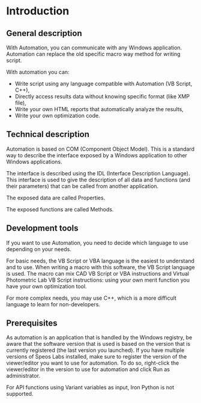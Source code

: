# Introduction

## General description

With Automation, you can communicate with any Windows application. Automation can replace the old specific macro way method for writing script.

With automation you can:

- Write script using any language compatible with Automation \(VB Script, C++\),
- Directly access results data without knowing specific format \(like XMP file\),
- Write your own HTML reports that automatically analyze the results,
- Write your own optimization code.

## Technical description

Automation is based on COM \(Component Object Model\). This is a standard way to describe the interface exposed by a Windows application to other Windows applications.

The interface is described using the IDL \(Interface Description Language\). This interface is used to give the description of all data and functions \(and their parameters\) that can be called from another application.

The exposed data are called Properties.

The exposed functions are called Methods.

## Development tools 

If you want to use Automation, you need to decide which language to use depending on your needs.

For basic needs, the VB Script or VBA language is the easiest to understand and to use. When writing a macro with this software, the VB Script language is used. The macro can mix CAD VB Script or VBA instructions and Virtual Photometric Lab VB Script instructions: using your own merit function you have your own optimization tool.

For more complex needs, you may use C++, which is a more difficult language to learn for non-developers.

## Prerequisites

As automation is an application that is handled by the Windows registry, be aware that the software version that is used is based on the version that is currently registered (the last version you launched).
If you have multiple versions of Speos Labs installed, make sure to register the version of the viewer/editor you want to use for automation.
To do so, right-click the viewer/editor in the version to use for automation and click Run as administrator.

For API functions using Variant variables as input, Iron Python is not supported.
